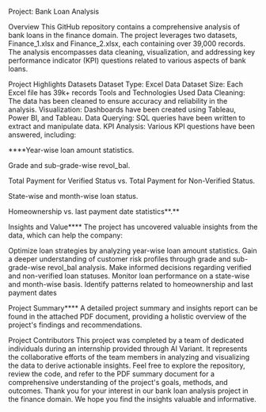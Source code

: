 Project: Bank Loan Analysis 


Overview This GitHub repository contains a comprehensive analysis of bank loans in the finance domain. The project leverages two datasets, Finance_1.xlsx and Finance_2.xlsx, each containing over 39,000 records. The analysis encompasses data cleaning, visualization, and addressing key performance indicator (KPI) questions related to various aspects of bank loans.

Project Highlights Datasets Dataset Type: Excel Data Dataset Size: Each Excel file has 39k+ records Tools and Technologies Used Data Cleaning: The data has been cleaned to ensure accuracy and reliability in the analysis. Visualization: Dashboards have been created using Tableau, Power BI, and Tableau. Data Querying: SQL queries have been written to extract and manipulate data. KPI Analysis: Various KPI questions have been answered, including:

****Year-wise loan amount statistics.

Grade and sub-grade-wise revol_bal.

Total Payment for Verified Status vs. Total Payment for Non-Verified Status.

State-wise and month-wise loan status.

Homeownership vs. last payment date statistics**.**

Insights and Value**** The project has uncovered valuable insights from the data, which can help the company:

Optimize loan strategies by analyzing year-wise loan amount statistics. Gain a deeper understanding of customer risk profiles through grade and sub-grade-wise revol_bal analysis. Make informed decisions regarding verified and non-verified loan statuses. Monitor loan performance on a state-wise and month-wise basis. Identify patterns related to homeownership and last payment dates

Project Summary**** A detailed project summary and insights report can be found in the attached PDF document, providing a holistic overview of the project's findings and recommendations.

Project Contributors This project was completed by a team of dedicated individuals during an internship provided through AI Variant. It represents the collaborative efforts of the team members in analyzing and visualizing the data to derive actionable insights. Feel free to explore the repository, review the code, and refer to the PDF summary document for a comprehensive understanding of the project's goals, methods, and outcomes. Thank you for your interest in our bank loan analysis project in the finance domain. We hope you find the insights valuable and informative.
